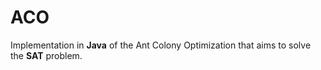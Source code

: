 # ACO
Implementation in **Java** of the Ant Colony Optimization that aims to solve the **SAT** problem.
